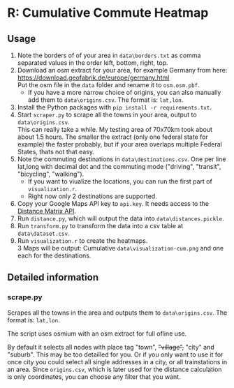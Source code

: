 # R: Cumulative Commute Heatmap

## Usage

1. Note the borders of of your area in `data\borders.txt` as comma separated values in the order left, bottom, right, top.
2. Download an osm extract for your area, for example Germany from here: https://download.geofabrik.de/europe/germany.html<br>Put the osm file in the `data` folder and rename it to `osm.osm.pbf`.
    * If you have a more narrow choice of origins, you can also manually add them to `data\origins.csv`. The format is: `lat,lon`.
3. Install the Python packages with `pip install -r requirements.txt`.
4. Start `scraper.py` to scrape all the towns in your area, output to `data\origins.csv`.<br>This can really take a while. My testing area of 70x70km took about about 1.5 hours. The smaller the extract (only one federal state for example) the faster probably, but if your area overlaps multiple Federal States, thats not that easy.
5. Note the commuting destinations in `data\destinations.csv`. One per line lat,long with decimal dot and the commuting mode ("driving", "transit", "bicycling", "walking").
    * If you want to viualize the locations, you can run the first part of `visualization.r`.
    * Right now only 2 destinations are supported.
6. Copy your Google Maps API key to `api.key`. It needs access to the [Distance Matrix API](https://developers.google.com/maps/documentation/distance-matrix/overview).
7. Run `distance.py`, which will output the data into `data\distances.pickle`.
8. Run `transform.py` to transform the data into a csv table at `data\dataset.csv`.
9. Run `visualization.r` to create the heatmaps.<br> 3 Maps will be output: Cumulative `data\visualization-cum.png` and one each for the destinations.

## Detailed information

### scrape.py

Scrapes all the towns in the area and outputs them to `data\origins.csv`. The format is: `lat,lon`.

The script uses osmium with an osm extract for full ofline use.

By default it selects all nodes with place tag "town", ~~"village",~~ "city" and "suburb". This may be too detailled for you. Or if you only want to use it for once city you could select all single addresses in a city, or all trainstations in an area. Since `origins.csv`, which is later used for the distance calculation is only coordinates, you can choose any filter that you want.

